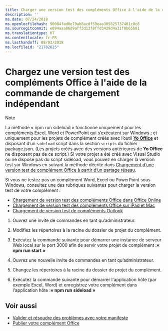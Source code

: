 ```yaml
---
title: Charger une version test des compléments Office à l'aide de la commande de chargement indépendant
description: ''
ms.date: 07/24/2018
ms.openlocfilehash: 90084fad0e79ab8acdf59eaa305825737401c0c8
ms.sourcegitcommit: e094aaa06d9aff3d13f8ffd3429d4a31f0b65b81
ms.translationtype: HT
ms.contentlocale: fr-FR
ms.lasthandoff: 08/03/2018
ms.locfileid: "21782825"
---
```

# <a name="sideload-office-add-ins-for-testing-using-the-sideload-command"></a>Chargez une version test des compléments Office à l'aide de la **commande de chargement indépendant**
 >[!NOTE]
>La méthode « npm run sideload » fonctionne uniquement pour les compléments Excel, Word et PowerPoint qui s’exécutent sur Windows ; et uniquement pour les projets de complément créés avec l’outil [**Yo Office**](https://github.com/OfficeDev/generator-office) et disposant d’un `sideload` script dans la section `scripts` du fichier package.json. (Les projets créés avec des versions antérieures de **Yo Office** ne disposent pas de ce script.) Si votre projet a été créé avec Visual Studio ou ne dispose pas du script sideload, vous pouvez en charger la version test sur Windows en suivant la méthode décrite dans [Chargement d’une version test de complément Office à partir d’un partage réseau](create-a-network-shared-folder-catalog-for-task-pane-and-content-add-ins.md).
>
> Si vous ne testez pas un complément Word, Excel ou PowerPoint sous Windows, consultez une des rubriques suivantes pour charger la version test de votre complément :
> 
> - [Chargement de version test des compléments Office dans Office Online](sideload-office-add-ins-for-testing.md)
> - [Chargement de version test des compléments Office sur iPad et Mac](sideload-an-office-add-in-on-ipad-and-mac.md)
> - [Chargement de version test de compléments Outlook](../../../../outlook/add-ins/sideload-outlook-add-ins-for-testing)

1. Ouvrez une invite de commandes en tant qu’administrateur.

2. Modifiez les répertoires à la racine du dossier de projet du complément.

3. Exécutez la commande suivante pour démarrer une instance de serveur Web local sur le port 3000 afin de servir votre projet de complément :**« npm run start »**

4. Ouvrez une nouvelle invite de commandes en tant qu’administrateur.

5. Changez les répertoires à la racine du dossier de projet du complément.

6. Exécutez la commande suivante pour démarrer l'application hôte (par exemple Excel, Word) et enregistrez votre complément dans l'application hôte :**« npm run sideload »**

## <a name="see-also"></a>Voir aussi

- [Valider et résoudre des problèmes avec votre manifeste](troubleshoot-manifest.md)
- [Publier votre complément Office](../publish/publish.md)